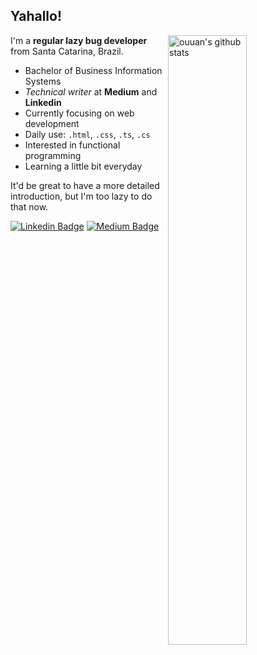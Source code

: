 ## Yahallo!

<img align="right" alt="ouuan's github stats" width="50%" src="https://github-readme-stats.vercel.app/api?username=ghiorzi&show_icons=true">

I'm a **regular lazy bug developer** from Santa Catarina, Brazil.

- Bachelor of Business Information Systems
- _Technical writer_ at **Medium** and **Linkedin**
- Currently focusing on web development
- Daily use: <code>.html</code>, <code>.css</code>, <code>.ts</code>, <code>.cs</code>
- Interested in functional programming
- Learning a little bit everyday

It'd be great to have a more detailed introduction, but I'm too lazy to do that now.

[![Linkedin Badge](https://img.shields.io/badge/-linkedin-blue?style=flat-circle&logo=Linkedin&logoColor=white&link=https://www.linkedin.com/in/ghiorzi/)](https://www.linkedin.com/in/ghiorzi/) [![Medium Badge](https://img.shields.io/badge/-medium-black?style=flat-circle&logo=Medium&logoColor=white&link=https://medium.com/@ghiorzi)](https://medium.com/@ghiorzi)
